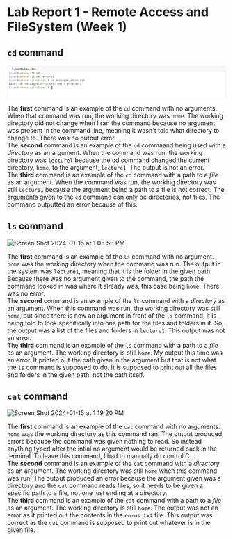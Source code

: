 # Lab Report 1 - Remote Access and FileSystem (Week 1)

## `cd` command
![Image](cdCommand.png)

The **first** command is an example of the `cd` command with no arguments. 
   When that command was run, the working directory was `home`. The working directory did not change when I ran the command because no argument was present in the command line, meaning it wasn't told what directory to change to. There was no output error.
<br/> The **second** command is an example of the `cd` commaand being used with a *directory* as an argument.
   When the command was run, the working directory was `lecturel` because the cd command changed the current directory, `home`, to the argument, `lecture1`. The output is not an error.
<br/> The **third** command is an example of the `cd` command with a path to a *file* as an argument.
   When the command was run, the working directory was still `lecture1` because the argument being a path to a file is not correct. 
   The arguments given to the `cd` command can only be directories, not files. The command outputted an error because of this. 

## `ls` command
<img width="1216" alt="Screen Shot 2024-01-15 at 1 05 53 PM" src="https://github.com/lavinma/cse15l-lab-reports/assets/156377218/7135e005-2768-4683-9917-73688099eb09">

The **first** command is an example of the `ls` command with no argument. `home` was the working directory when the command was run. The output in the system was `lecture1`, meaning that it is the folder in the given path. Because there was no argument given to the command, the path the command looked in was where it already was, this case being `home`. There was no error.
<br/> The **second** command is an example of the `ls` command with a *directory* as an argument. When this command was run, the working directory was still `home`, but since there is now an argument in front of the `ls` command, it is being told to look specifically into one path for the files and folders in it. So, the output was a list of the files and folders in `lecture1`. This output was not an error.
<br/> The **third** command is an example of the `ls` command with a path to a *file* as an argument. The working directory is still `home`. My output this time was an error. It printed out the path given in the argument but that is not what the `ls` command is supposed to do. It is supposed to print out all the files and folders in the given path, not the path itself.
   

## `cat` command
<img width="1219" alt="Screen Shot 2024-01-15 at 1 19 20 PM" src="https://github.com/lavinma/cse15l-lab-reports/assets/156377218/4cd8af7c-8fe9-4446-9880-13a2032cab66">

The **first** command is an example of the `cat` command with no arguments. `home` was the working directory as this command ran. The output produced errors because the command was given nothing to read. So instead anything typed after the intial no argument would be returned back in the terminal. To leave this command, I had to manually do control C.
<br/> The **second** command is an example of the `cat` command with a *directory* as an argument. The working directory was still `home` when this command was run. The output produced an error because the argument given was a directory and the `cat` command reads files, so it needs to be given a specific path to a file, not one just ending at a directory.
<br/> The **third** command is an example of the `cat` command with a path to a *file* as an argument. The working directory is still `home`. The output was not an error as it printed out the contents in the `en-us.txt` file. This output was correct as the `cat` command is supposed to print out whatever is in the given file. 
